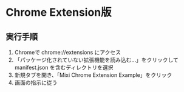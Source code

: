 # Chrome Extension版

## 実行手順

1. Chromeで chrome://extensions にアクセス
2. 「パッケージ化されていない拡張機能を読み込む...」をクリックして manifest.json を含むディレクトリを選択
3. 新規タブを開き、「Mixi Chrome Extension Example」をクリック
4. 画面の指示に従う
